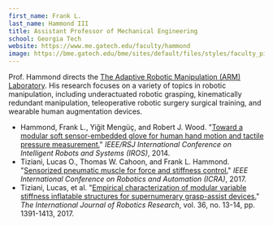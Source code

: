 ```yaml
---
first_name: Frank L.
last_name: Hammond III
title: Assistant Professor of Mechanical Engineering
school: Georgia Tech
website: https://www.me.gatech.edu/faculty/hammond
image: https://bme.gatech.edu/bme/sites/default/files/styles/faculty_pic/public/pictures/frank-hammond.jpg
---
```

Prof. Hammond directs the [The Adaptive Robotic Manipulation (ARM) Laboratory](http://pwp.gatech.edu/hammond/). His research focuses on a variety of topics in robotic manipulation, including underactuated robotic grasping, kinematically redundant manipulation, teleoperative robotic surgery surgical training, and wearable human augmentation devices.
* Hammond, Frank L., Yiğit Mengüç, and Robert J. Wood. "[Toward a modular soft sensor-embedded glove for human hand motion and tactile pressure measurement.](https://ieeexplore.ieee.org/stamp/stamp.jsp?arnumber=6943125)" _IEEE/RSJ International Conference on Intelligent Robots and Systems (IROS)_, 2014.
* Tiziani, Lucas O., Thomas W. Cahoon, and Frank L. Hammond. "[Sensorized pneumatic muscle for force and stiffness control.](https://ieeexplore.ieee.org/stamp/stamp.jsp?arnumber=7989654)" _IEEE International Conference on Robotics and Automation (ICRA)_, 2017.
* Tiziani, Lucas, et al. "[Empirical characterization of modular variable stiffness inflatable structures for supernumerary grasp-assist devices.](https://journals.sagepub.com/doi/pdf/10.1177/0278364917714062)" _The International Journal of Robotics Research_, vol. 36, no. 13-14, pp. 1391-1413, 2017.


